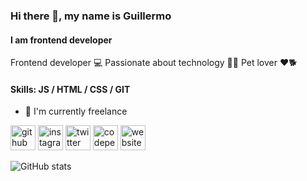### Hi there 👋, my name is Guillermo 
#### I am frontend developer
Frontend developer 💻
Passionate about technology 💙💾
Pet lover ❤️🐕

#### Skills: JS / HTML / CSS / GIT
- 🔭 I'm currently freelance 


[<img src='https://cdn.jsdelivr.net/npm/simple-icons@3.0.1/icons/github.svg' alt='github' height='40'>](https://github.com/MemoBrown)  [<img src='https://cdn.jsdelivr.net/npm/simple-icons@3.0.1/icons/instagram.svg' alt='instagram' height='40'>](https://www.instagram.com/memobrown_/)  [<img src='https://cdn.jsdelivr.net/npm/simple-icons@3.0.1/icons/twitter.svg' alt='twitter' height='40'>](https://twitter.com/MemoBrown_)  [<img src='https://cdn.jsdelivr.net/npm/simple-icons@3.0.1/icons/codepen.svg' alt='codepen' height='40'>](https://codepen.io/MemoBrown)  [<img src='https://cdn.jsdelivr.net/npm/simple-icons@3.0.1/icons/icloud.svg' alt='website' height='40'>](https://memobown.com)  

![GitHub stats](https://github-readme-stats.vercel.app/api?username=MemoBrown&show_icons=true)  
